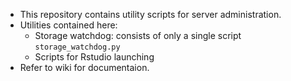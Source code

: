 * This repository contains utility scripts for server administration.
* Utilities contained here:
  * Storage watchdog: consists of only a single script `storage_watchdog.py`
  * Scripts for Rstudio launching
* Refer to wiki for documentaion.
